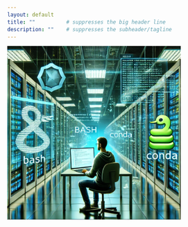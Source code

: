 ```yaml
---
layout: default
title: ""          # suppresses the big header line
description: ""    # suppresses the subheader/tagline
---
```


<img src="https://github.com/avera1988/2025-10-31-NMBU_BASHandCONDA.github.io/blob/main/images/bashconda.jpg" height="400">




